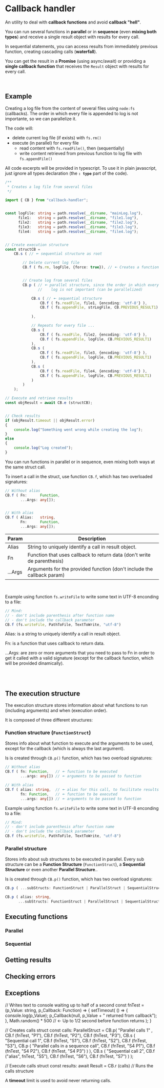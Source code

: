 # Callback handler

An utility to deal with **callback functions** and avoid **callback "hell"**.

You can run several functions in **parallel** or in **sequence** (even **mixing both types**) and receive a single result object with results for every call.

In sequential statements, you can access results from immediately previous function, creating cascading calls (**waterfall**).

You can get the result in a **Promise** (using async/await) or providing a **single callback function** that receives the `Result` object with results for every call.

<br/>

## Example

Creating a log file from the content of several files using `node:fs` (callbacks). The order in which every file is appended to log is not importante, so we can parallelize it.

The code will:
- delete current log file (if exists) with `fs.rm()`
- execute (in parallel) for every file
  - read content with `fs.readFile()`, then (sequentially)
  - write content retrieved from previous function to log file with `fs.appendFile()`

All code excerpts will be provided in typescript. To use it in plain javascript, just ignore all types declaration (the **`: type`** part of the code).

```ts
/**
 * Creates a log file from several files
 */

import { CB } from "callback-handler";


const logFile: string = path.resolve(__dirname, "mainLog.log"),
      file1:   string = path.resolve(__dirname, "file1.log"),
      file2:   string = path.resolve(__dirname, "file2.log"),
      file3:   string = path.resolve(__dirname, "file3.log"),
      file4:   string = path.resolve(__dirname, "file4.log");


// Create execution structure 
const structCB = 
    CB.s ( // 🠄 sequential structure as root

        // Delete current log file
        CB.f ( fs.rm, logFile, {force: true}), // 🠄 Creates a function structure using CB.f()


        // Create log from several files
        CB.p ( // 🠄 parallel structure, since the order in which every file is written in
               //    log is not important (can be parallelized)

            CB.s ( // 🠄 sequential structure
                CB.f ( fs.readFile, file1, {encoding: 'utf-8'} ),      // 🠄 read content 
                CB.f ( fs.appendFile, strLogFile, CB.PREVIOUS_RESULT1) // 🠄 write results from 
                                                                       //    previous call to log file
            ),

            // Repeats for every file ...
            CB.s (
                CB.f ( fs.readFile, file2, {encoding: 'utf-8'} ),
                CB.f ( fs.appendFile, logFile, CB.PREVIOUS_RESULT1)
            ),
            CB.s (
                CB.f ( fs.readFile, file3, {encoding: 'utf-8'} ),
                CB.f ( fs.appendFile, logFile, CB.PREVIOUS_RESULT1)
            ),
            CB.s (
                CB.f ( fs.readFile, file4, {encoding: 'utf-8'} ),
                CB.f ( fs.appendFile, logFile, CB.PREVIOUS_RESULT1)
            )
        )
    );

// Execute and retrieve results
const objResult = await CB.e (structCB);


// Check results
if (objResult.timeout || objResult.error)
{
    console.log("Something went wrong while creating the log");
}
else
{
    console.log("Log created");
}
```

You can run functions in parallel or in sequence, even mixing both ways at the same struct call.  

To insert a call in the struct, use function `CB.f`, which has two overloaded signatures:

```typescript
// Without alias
CB.f ( Fn:      Function, 
       ...Args: any[]);


// With alias
CB.f ( Alias:   string, 
       Fn:      Function, 
       ...Args: any[]);
```

| Param   | Description |
|---------|-------------|
| Alias   | String to uniquely identify a call in result object. |
| Fn      | Function that uses callback to return data (don't write de parenthesis) |
| ...Args | Arguments for the provided function (don't include the callback param)  |

<br/>

Example using function `fs.writeFile` to write some text in UTF-8 enconding to a file: 

```typescript
// Mind:
// - don't include parenthesis after function name
// - don't include the callback parameter
CB.f (fs.writeFile, PathToFile, TextToWrite, "utf-8")
```

Alias: is a string to uniquely identify a call in result object.

Fn: is a function that uses callback to return data.

...Args: are zero or more arguments that you need to pass to Fn in order to get it called with a valid signature (except for the callback function, which will be provided dinamically).

<br>
<br>



## The execution structure
The execution structure stores information about what functions to run (including arguments) and when (execution order).

It is composed of three different structures:




### Function structure (`FunctionStruct`)

Stores info about what function to execute and the arguments to be used, except for the callback (which is always the last argument).

Is is created through `CB.p()` function, which has two overload signatures:

```ts
// Without alias
CB.f ( fn: Function,   // 🠄 function to be executed
       ...args: any[]) // 🠄 arguments to be passed to function
```
```ts
// With alias
CB.f ( alias: string,  // 🠄 alias for this call, to facilitate results retrieval
       fn: Function,   // 🠄 function to be executed
       ...args: any[]) // 🠄 arguments to be passed to function
```

Example using function `fs.writeFile` to write some text in UTF-8 enconding to a file: 

```typescript
// Mind:
// - don't include parenthesis after function name
// - don't include the callback parameter
CB.f (fs.writeFile, PathToFile, TextToWrite, "utf-8")
```


### Parallel structure

Stores info about sub structures to be executed in parallel. Every sub structure can be a **Function Structure** (`FunctionStruct`), a **Sequential Structure** or even another **Parallel Structure**..

Is is created through `CB.p()` function, which has two overload signatures:

```ts
CB.p ( ...subStructs: FunctionStruct | ParallelStruct | SequentialStruct)
```
```ts
CB.p ( alias: string,
      ...subStructs: FunctionStruct | ParallelStruct | SequentialStruct)
```


## Executing functions

### Parallel 

### Sequential

## Getting results

## Checking errors

## Exceptions





// Writes text to console waiting up to half of a second
const fnTest = (p_Value:    string, 
                p_Callback: Function) =>
{
    setTimeout( 
        () =>
        {
            console.log(p_Value);
            p_Callback(null, p_Value + " returned from callback");
        }, 
        Math.random() * 500 // <- Up to 1/2 second before function returns
    );
}

// Creates calls struct
const calls: ParallelStruct = CB.p(
                                  "Parallel calls 1" ,
                                  CB.f (fnTest, "P1"),
                                  CB.f (fnTest, "P2"),
                                  CB.f (fnTest, "P3"),
                                  CB.s ( 
                                      "Sequential call 1",
                                      CB.f (fnTest, "S1"),
                                      CB.f (fnTest, "S2"),
                                      CB.f (fnTest, "S3"),
                                      CB.p ( 
                                          "Parallel calls in a sequence call",
                                          CB.f (fnTest, "S4 P1"),
                                          CB.f (fnTest, "S4 P2"),
                                          CB.f (fnTest, "S4 P3")
                                      )
                                  ),
                                  CB.s ( 
                                      "Sequential call 2",
                                      CB.f ("alias", fnTest, "S5"),
                                      CB.f (fnTest, "S6"),
                                      CB.f (fnTest, "S7")
                                  )
                              );

// Execute calls struct
const results: await Result = CB.r (calls) // Runs the calls structure


A **timeout** limit is used to avoid never returning calls.
